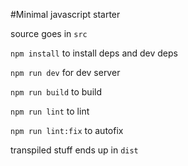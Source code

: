 #Minimal javascript starter

source goes in `src`

`npm install` to install deps and dev deps 

`npm run dev` for dev server 

`npm run build` to build

`npm run lint` to lint 

`npm run lint:fix` to autofix 

transpiled stuff ends up in `dist`
